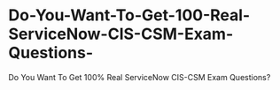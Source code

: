 # Do-You-Want-To-Get-100-Real-ServiceNow-CIS-CSM-Exam-Questions-
Do You Want To Get 100% Real ServiceNow CIS-CSM Exam Questions?
